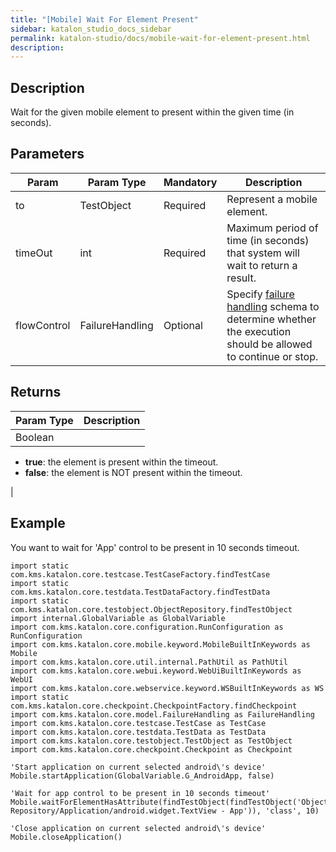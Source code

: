 ```yaml
---
title: "[Mobile] Wait For Element Present" 
sidebar: katalon_studio_docs_sidebar
permalink: katalon-studio/docs/mobile-wait-for-element-present.html 
description: 
---
```

Description
-----------

Wait for the given mobile element to present within the given time (in seconds). 

Parameters
----------

| Param | Param Type | Mandatory | Description |
| --- | --- | --- | --- |
| to | TestObject | Required | Represent a mobile element. |
| timeOut  | int  | Required | Maximum period of time (in seconds) that system will wait to return a result. |
| flowControl | FailureHandling | Optional | Specify [failure handling](https://docs.katalon.com/x/qAAM) schema to determine whether the execution should be allowed to continue or stop. |

Returns
-------

| Param Type | Description |
| --- | --- |
| Boolean | 
*   **true**: the element is present within the timeout.
*   **false**: the element is NOT present within the timeout.

 |

Example 
--------

You want to wait for 'App' control to be present in 10 seconds timeout.

```
import static com.kms.katalon.core.testcase.TestCaseFactory.findTestCase
import static com.kms.katalon.core.testdata.TestDataFactory.findTestData
import static com.kms.katalon.core.testobject.ObjectRepository.findTestObject
import internal.GlobalVariable as GlobalVariable
import com.kms.katalon.core.configuration.RunConfiguration as RunConfiguration
import com.kms.katalon.core.mobile.keyword.MobileBuiltInKeywords as Mobile
import com.kms.katalon.core.util.internal.PathUtil as PathUtil
import com.kms.katalon.core.webui.keyword.WebUiBuiltInKeywords as WebUI
import com.kms.katalon.core.webservice.keyword.WSBuiltInKeywords as WS
import static com.kms.katalon.core.checkpoint.CheckpointFactory.findCheckpoint
import com.kms.katalon.core.model.FailureHandling as FailureHandling
import com.kms.katalon.core.testcase.TestCase as TestCase
import com.kms.katalon.core.testdata.TestData as TestData
import com.kms.katalon.core.testobject.TestObject as TestObject
import com.kms.katalon.core.checkpoint.Checkpoint as Checkpoint

'Start application on current selected android\'s device'
Mobile.startApplication(GlobalVariable.G_AndroidApp, false)

'Wait for app control to be present in 10 seconds timeout'
Mobile.waitForElementHasAttribute(findTestObject(findTestObject('Object Repository/Application/android.widget.TextView - App')), 'class', 10)

'Close application on current selected android\'s device'
Mobile.closeApplication()
```